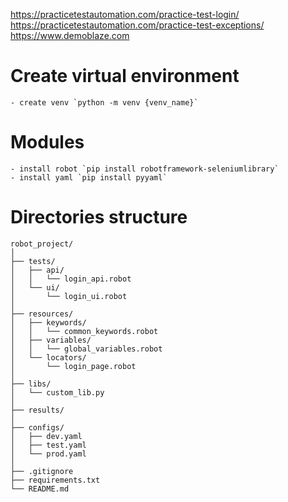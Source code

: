  https://practicetestautomation.com/practice-test-login/
 https://practicetestautomation.com/practice-test-exceptions/
 https://www.demoblaze.com

# Create virtual environment
    - create venv `python -m venv {venv_name}`

# Modules
    - install robot `pip install robotframework-seleniumlibrary`
    - install yaml `pip install pyyaml`

# Directories structure
```
robot_project/
│
├── tests/
│   ├── api/
│   │   └── login_api.robot
│   └── ui/
│       └── login_ui.robot
│
├── resources/
│   ├── keywords/
│   │   └── common_keywords.robot
│   ├── variables/
│   │   └── global_variables.robot
│   └── locators/
│       └── login_page.robot
│
├── libs/
│   └── custom_lib.py
│
├── results/
│
├── configs/
│   ├── dev.yaml
│   ├── test.yaml
│   └── prod.yaml
│
├── .gitignore
├── requirements.txt
└── README.md
```
